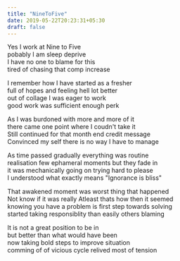 ```yaml
---
title: "NineToFive"
date: 2019-05-22T20:23:31+05:30
draft: false
---
```

  
Yes I work at Nine to Five  
pobably I am sleep deprive  
I have no one to blame for this  
tired of chasing that comp increase  
  
I remember how I have started as a fresher  
full of hopes and feeling hell lot better  
out of collage I was eager to work  
good work was sufficient enough perk  
  
As I was burdoned with more and more of it  
there came one point where I coudn't take it  
Still continued for that month end credit message  
Convinced my self there is no way I have to manage  
  
As time passed gradually everything was routine  
realisation few ephameral moments but they fade in  
it was mechanically going on trying hard to please  
I understood what exactly means "Ignorance is bliss"  
  
That awakened moment was worst thing that happened  
Not know if it was really Atleast thats how then it seemed  
knowing you have a problem is first step towards solving  
started taking responsiblity than easily others blaming  
  
It is not a great position to be in   
but better than what would have been  
now taking bold steps to improve situation  
comming of of vicious cycle relived most of tension  
  
  
